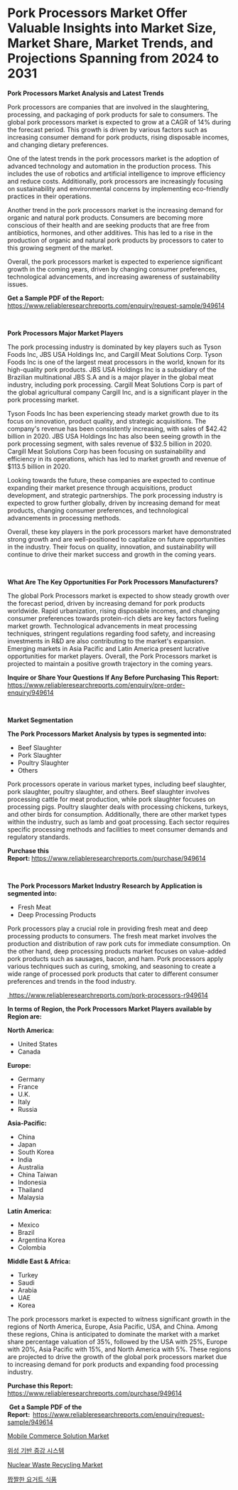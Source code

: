 <p><h1>Pork Processors Market Offer Valuable Insights into Market Size, Market Share, Market Trends, and Projections Spanning from 2024 to 2031</h1></p><p><strong>Pork Processors Market Analysis and Latest Trends</strong></p>
<p><p>Pork processors are companies that are involved in the slaughtering, processing, and packaging of pork products for sale to consumers. The global pork processors market is expected to grow at a CAGR of 14% during the forecast period. This growth is driven by various factors such as increasing consumer demand for pork products, rising disposable incomes, and changing dietary preferences.</p><p>One of the latest trends in the pork processors market is the adoption of advanced technology and automation in the production process. This includes the use of robotics and artificial intelligence to improve efficiency and reduce costs. Additionally, pork processors are increasingly focusing on sustainability and environmental concerns by implementing eco-friendly practices in their operations.</p><p>Another trend in the pork processors market is the increasing demand for organic and natural pork products. Consumers are becoming more conscious of their health and are seeking products that are free from antibiotics, hormones, and other additives. This has led to a rise in the production of organic and natural pork products by processors to cater to this growing segment of the market.</p><p>Overall, the pork processors market is expected to experience significant growth in the coming years, driven by changing consumer preferences, technological advancements, and increasing awareness of sustainability issues.</p></p>
<p><strong>Get a Sample PDF of the Report:&nbsp;</strong> <a href="https://www.reliableresearchreports.com/enquiry/request-sample/949614">https://www.reliableresearchreports.com/enquiry/request-sample/949614</a></p>
<p>&nbsp;</p>
<p><strong>Pork Processors Major Market Players</strong></p>
<p><p>The pork processing industry is dominated by key players such as Tyson Foods Inc, JBS USA Holdings Inc, and Cargill Meat Solutions Corp. Tyson Foods Inc is one of the largest meat processors in the world, known for its high-quality pork products. JBS USA Holdings Inc is a subsidiary of the Brazilian multinational JBS S.A and is a major player in the global meat industry, including pork processing. Cargill Meat Solutions Corp is part of the global agricultural company Cargill Inc, and is a significant player in the pork processing market.</p><p>Tyson Foods Inc has been experiencing steady market growth due to its focus on innovation, product quality, and strategic acquisitions. The company's revenue has been consistently increasing, with sales of $42.42 billion in 2020. JBS USA Holdings Inc has also been seeing growth in the pork processing segment, with sales revenue of $32.5 billion in 2020. Cargill Meat Solutions Corp has been focusing on sustainability and efficiency in its operations, which has led to market growth and revenue of $113.5 billion in 2020.</p><p>Looking towards the future, these companies are expected to continue expanding their market presence through acquisitions, product development, and strategic partnerships. The pork processing industry is expected to grow further globally, driven by increasing demand for meat products, changing consumer preferences, and technological advancements in processing methods.</p><p>Overall, these key players in the pork processors market have demonstrated strong growth and are well-positioned to capitalize on future opportunities in the industry. Their focus on quality, innovation, and sustainability will continue to drive their market success and growth in the coming years.</p></p>
<p>&nbsp;</p>
<p><strong>What Are The Key Opportunities For Pork Processors Manufacturers?</strong></p>
<p><p>The global Pork Processors market is expected to show steady growth over the forecast period, driven by increasing demand for pork products worldwide. Rapid urbanization, rising disposable incomes, and changing consumer preferences towards protein-rich diets are key factors fueling market growth. Technological advancements in meat processing techniques, stringent regulations regarding food safety, and increasing investments in R&D are also contributing to the market's expansion. Emerging markets in Asia Pacific and Latin America present lucrative opportunities for market players. Overall, the Pork Processors market is projected to maintain a positive growth trajectory in the coming years.</p></p>
<p><strong>Inquire or Share Your Questions If Any Before Purchasing This Report:</strong> <a href="https://www.reliableresearchreports.com/enquiry/pre-order-enquiry/949614">https://www.reliableresearchreports.com/enquiry/pre-order-enquiry/949614</a></p>
<p>&nbsp;</p>
<p><strong>Market Segmentation</strong></p>
<p><strong>The Pork Processors Market Analysis by types is segmented into:</strong></p>
<p><ul><li>Beef Slaughter</li><li>Pork Slaughter</li><li>Poultry Slaughter</li><li>Others</li></ul></p>
<p><p>Pork processors operate in various market types, including beef slaughter, pork slaughter, poultry slaughter, and others. Beef slaughter involves processing cattle for meat production, while pork slaughter focuses on processing pigs. Poultry slaughter deals with processing chickens, turkeys, and other birds for consumption. Additionally, there are other market types within the industry, such as lamb and goat processing. Each sector requires specific processing methods and facilities to meet consumer demands and regulatory standards.</p></p>
<p><strong>Purchase this Report:&nbsp;</strong><a href="https://www.reliableresearchreports.com/purchase/949614">https://www.reliableresearchreports.com/purchase/949614</a></p>
<p>&nbsp;</p>
<p><strong>The Pork Processors Market Industry Research by Application is segmented into:</strong></p>
<p><ul><li>Fresh Meat</li><li>Deep Processing Products</li></ul></p>
<p><p>Pork processors play a crucial role in providing fresh meat and deep processing products to consumers. The fresh meat market involves the production and distribution of raw pork cuts for immediate consumption. On the other hand, deep processing products market focuses on value-added pork products such as sausages, bacon, and ham. Pork processors apply various techniques such as curing, smoking, and seasoning to create a wide range of processed pork products that cater to different consumer preferences and trends in the food industry.</p></p>
<p><a href="https://www.reliableresearchreports.com/pork-processors-r949614">&nbsp;https://www.reliableresearchreports.com/pork-processors-r949614</a></p>
<p><strong>In terms of Region, the Pork Processors Market Players available by Region are:</strong></p>
<p>
    <p> <strong> North America: </strong>
        <ul>
            <li>United States</li>
            <li>Canada</li>
        </ul>
        </p> 
    <p> <strong> Europe: </strong>
        <ul>
            <li>Germany</li>
            <li>France</li>
            <li>U.K.</li>
            <li>Italy</li>
            <li>Russia</li>
        </ul>
        </p> 
    <p> <strong> Asia-Pacific: </strong>
        <ul>
            <li>China</li>
            <li>Japan</li>
            <li>South Korea</li>
            <li>India</li>
            <li>Australia</li>
            <li>China Taiwan</li>
            <li>Indonesia</li>
            <li>Thailand</li>
            <li>Malaysia</li>
        </ul>
        </p> 
    <p> <strong> Latin America: </strong>
        <ul>
            <li>Mexico</li>
            <li>Brazil</li>
            <li>Argentina Korea</li>
            <li>Colombia</li>
        </ul>
        </p> 
    <p> <strong> Middle East & Africa: </strong>
        <ul>
            <li>Turkey</li>
            <li>Saudi</li>
            <li>Arabia</li>
            <li>UAE</li>
            <li>Korea</li>
        </ul>
    </p>
    </p>
<p><p>The pork processors market is expected to witness significant growth in the regions of North America, Europe, Asia Pacific, USA, and China. Among these regions, China is anticipated to dominate the market with a market share percentage valuation of 35%, followed by the USA with 25%, Europe with 20%, Asia Pacific with 15%, and North America with 5%. These regions are projected to drive the growth of the global pork processors market due to increasing demand for pork products and expanding food processing industry.</p></p>
<p><strong>Purchase this Report: </strong><a href="https://www.reliableresearchreports.com/purchase/949614">https://www.reliableresearchreports.com/purchase/949614</a></p>
<p>&nbsp;<strong>Get a Sample PDF of the Report:&nbsp;&nbsp;</strong><a href="https://www.reliableresearchreports.com/enquiry/request-sample/949614">https://www.reliableresearchreports.com/enquiry/request-sample/949614</a></p>
<p><strong></strong></p>
<p><p><a href="https://www.linkedin.com/pulse/mobile-commerce-solution-market-trends-analysis-forecasted-period-ml3me">Mobile Commerce Solution Market</a></p><p><a href="https://github.com/lzuwsfreyoq70/Market-Research-Report-List-2/blob/main/831198053020.md">위성 기반 증강 시스템</a></p><p><a href="https://www.linkedin.com/pulse/decoding-nuclear-waste-recycling-market-metrics-share-trends-14fze">Nuclear Waste Recycling Market</a></p><p><a href="https://github.com/TrevorKruvalis5678/Market-Research-Report-List-1/blob/main/854244353021.md">짭짤한 요거트 식품</a></p></p>